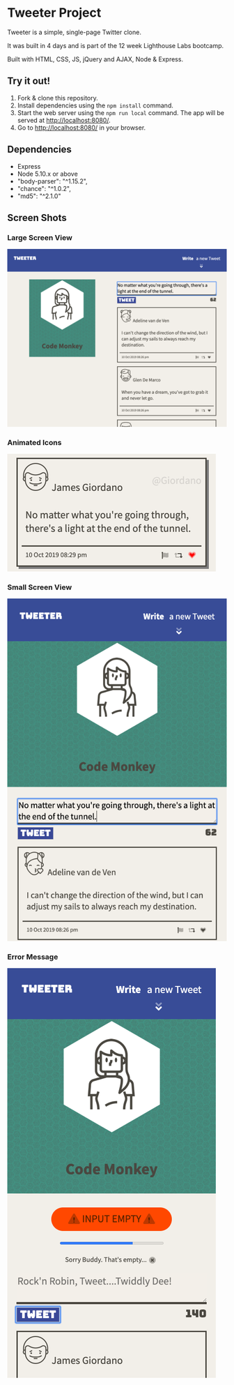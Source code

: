 # Tweeter Project

Tweeter is a simple, single-page Twitter clone.

It was built in 4 days and is part of the 12 week Lighthouse Labs bootcamp.

Built with HTML, CSS, JS, jQuery and AJAX, Node & Express.

## Try it out!

1. Fork & clone this repository.
2. Install dependencies using the `npm install` command.
3. Start the web server using the `npm run local` command. The app will be served at <http://localhost:8080/>.
4. Go to <http://localhost:8080/> in your browser.

## Dependencies

- Express
- Node 5.10.x or above
- "body-parser": "^1.15.2",
- "chance": "^1.0.2",
- "md5": "^2.1.0"

## Screen Shots
### Large Screen View
![Large Screen View](./public/images/screenShot1.png)
### Animated Icons
![Animated Icons](./public/images/screenShotHover.png)
### Small Screen View
![Small Screen View](./public/images/screenShotSmall.png)
### Error Message
![Error Message](./public/images/screenShotError.png)